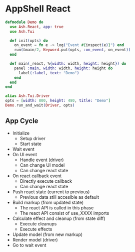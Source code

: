 # AppShell React

```elixir
defmodule Demo do
  use Ash.React, app: true
  use Ash.Tui

  def init(opts) do
    on_event = fn e -> log("Event #{inspect(e)}") end
    run(&main/2, Keyword.put(opts, :on_event, on_event))
  end

  def main(_react, %{width: width, height: height}) do
    panel :main, width: width, height: height do
      label(:label, text: "Demo")
    end
  end
end

alias Ash.Tui.Driver
opts = [width: 800, height: 480, title: "Demo"]
Demo.run_and_wait(Driver, opts)
```

## App Cycle

- Initialize
  - Setup driver
  - Start state
- Wait event
- On UI event
  - Handle event (driver)
  - Can change UI model
  - Can change react state
- On react callback event
  - Directly execute callback
  - Can change react state
- Push react state (current to previous)
  - Previous data still accesible as default
- Build markup (from updated state)
  - The react API is called in this phase
  - The react API consist of use_XXXX imports
- Calculate effect and cleanup (from state diff)
  - Execute cleanups
  - Execute effects
- Update model (from new markup)
- Render model (driver)
- Go to wait event
